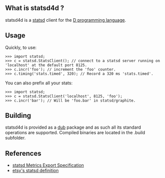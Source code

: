 What is statsd4d ?
------------------

statsd4d is a [statsd](https://github.com/etsy/statsd/) client for the [D programming language](http://www.dlang.org/).

Usage
-----

Quickly, to use:

	>>> import statsd;
	>>> c = statsd.StatsClient(); // connect to a statsd server running on 'localhost' at the default port 8125.
	>>> c.incr('foo'); // increment the 'foo' counter.
	>>> c.timing('stats.timed', 320); // Record a 320 ms 'stats.timed'.

You can also prefix all your stats:

	>>> import statsd;
	>>> c = statsd.StatsClient('localhost', 8125, 'foo');
	>>> c.incr('bar'); // Will be 'foo.bar' in statsd/graphite.

Building
--------

statsd4d is provided as a [dub](http://code.dlang.org/about/) package and as such all its standard operations are supported. Compiled binaries are located in the .build subfolder.

References
----------

 * [statsd Metrics Export Specification](https://github.com/b/statsd_spec)
 * [etsy's statsd definition](https://github.com/etsy/statsd/blob/master/docs/metric_types.md)
